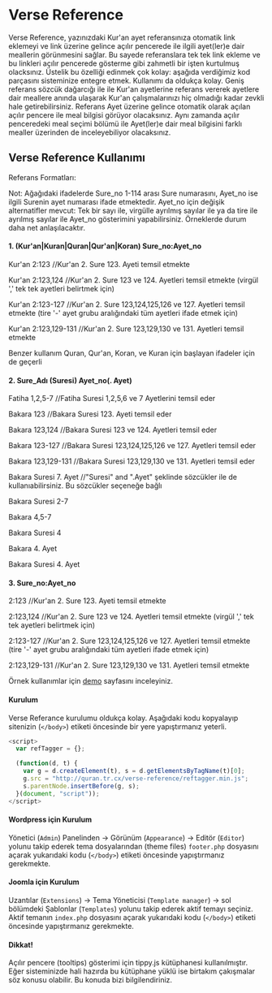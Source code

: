 # Verse Reference

Verse Reference, yazınızdaki Kur'an ayet referansınıza otomatik link eklemeyi ve link üzerine gelince
 açılır pencerede ile ilgili ayet(ler)e dair meallerin görünmesini sağlar. Bu sayede referanslara tek tek link ekleme ve
 bu linkleri açılır pencerede gösterme gibi zahmetli bir işten kurtulmuş olacksınız. 
 Üstelik bu özelliği edinmek çok kolay: aşağıda verdiğimiz kod parçasını sisteminize entegre etmek. Kullanımı da 
 oldukça kolay. Geniş referans sözcük dağarcığı ile ile Kur'an ayetlerine referans vererek ayetlere dair meallere 
 anında ulaşarak Kur'an çalışmalarınızı hiç olmadığı kadar zevkli hale getirebilirsiniz. Referans Ayet 
 üzerine gelince otomatik olarak açılan açılır pencere ile meal bilgisi görüyor olacaksınız.
 Aynı zamanda açılır penceredeki meal seçimi bölümü ile Ayet(ler)e dair meal bilgisini farklı mealler üzerinden de
  inceleyebiliyor olacaksınız.

## Verse Reference Kullanımı
Referans Formatları:

Not: Ağağıdaki ifadelerde Sure_no 1-114 arası Sure numarasını, Ayet_no ise ilgili Surenin ayet numarası 
ifade etmektedir. Ayet_no için değişik alternatifler mevcut: Tek bir sayı ile, virgülle ayrılmış sayılar ile
ya da tire ile ayrılmış sayılar ile Ayet_no gösterimini yapabilirsiniz. Örneklerde durum daha net anlaşılacaktır.

#### 1.  (Kur'an|Kuran|Quran|Qur'an|Koran) Sure_no:Ayet_no

Kur'an 2:123          //Kur'an 2. Sure 123. Ayeti temsil etmekte

Kur'an 2:123,124      //Kur'an 2. Sure 123 ve 124. Ayetleri temsil etmekte (virgül ',' tek tek ayetleri belirtmek için)

Kur'an 2:123-127      //Kur'an 2. Sure 123,124,125,126 ve 127. Ayetleri temsil etmekte (tire '-' ayet grubu aralığındaki tüm ayetleri ifade etmek için)

Kur'an 2:123,129-131  //Kur'an 2. Sure 123,129,130 ve 131. Ayetleri temsil etmekte

Benzer kullanım Quran, Qur'an, Koran, ve Kuran için başlayan ifadeler için de geçerli

#### 2.  Sure_Adı (Suresi) Ayet_no(. Ayet) 

Fatiha 1,2,5-7         //Fatiha Suresi 1,2,5,6 ve 7 Ayetlerini temsil eder

Bakara 123             //Bakara Suresi 123. Ayeti temsil eder 

Bakara 123,124         //Bakara Suresi 123 ve 124. Ayetleri temsil eder 

Bakara 123-127         //Bakara Suresi 123,124,125,126 ve 127. Ayetleri temsil eder 

Bakara 123,129-131     //Bakara Suresi 123,129,130 ve 131. Ayetleri temsil eder  

Bakara Suresi 7. Ayet  //"Suresi" and ".Ayet" şeklinde sözcükler ile de kullanıabilirsiniz. Bu sözcükler seçeneğe bağlı

Bakara Suresi 2-7

Bakara 4,5-7

Bakara Suresi 4

Bakara 4. Ayet

Bakara Suresi 4. Ayet

#### 3.  Sure_no:Ayet_no

2:123          //Kur'an 2. Sure 123. Ayeti temsil etmekte

2:123,124      //Kur'an 2. Sure 123 ve 124. Ayetleri temsil etmekte (virgül ',' tek tek ayetleri belirtmek için)

2:123-127      //Kur'an 2. Sure 123,124,125,126 ve 127. Ayetleri temsil etmekte (tire '-' ayet grubu aralığındaki tüm ayetleri ifade etmek için)

2:123,129-131  //Kur'an 2. Sure 123,129,130 ve 131. Ayetleri temsil etmekte

Örnek kullanımlar için [demo](http://quran.tr.cx/verse-reference/) sayfasını inceleyiniz.

#### Kurulum

Verse Referance kurulumu oldukça kolay. Aşağıdaki kodu kopyalayıp sitenizin (`</body>`) etiketi öncesinde bir yere yapıştırmanız yeterli.

```js
<script>
  var refTagger = {};

  (function(d, t) {
    var g = d.createElement(t), s = d.getElementsByTagName(t)[0];
    g.src = "http://quran.tr.cx/verse-reference/reftagger.min.js";
    s.parentNode.insertBefore(g, s);
  }(document, "script"));
</script>
```

#### Wordpress için Kurulum

Yönetici (`Admin`) Panelinden -> Görünüm (`Appearance`) -> Editör (`Editor`) yolunu takip ederek tema dosyalarından 
(theme files) `footer.php` dosyasını açarak yukarıdaki kodu (`</body>`) etiketi öncesinde yapıştırmanız gerekmekte.


#### Joomla için Kurulum

Uzantılar (`Extensions`) -> Tema Yöneticisi (`Template manager`) -> sol bölümdeki Şablonlar (`Templates`) yolunu takip ederek
aktif temayı seçiniz. Aktif temanın `index.php` dosyasını açarak yukarıdaki kodu (`</body>`) etiketi öncesinde yapıştırmanız gerekmekte.


#### Dikkat!
Açılır pencere (tooltips) gösterimi için tippy.js kütüphanesi kullanılmıştır. Eğer sisteminizde hali hazırda bu kütüphane yüklü ise 
birtakım çakışmalar söz konusu olabilir. Bu konuda bizi bilgilendiriniz.

